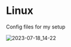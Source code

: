# Linux
Config files for my setup

![2023-07-18_14-22](https://github.com/RigilKentaurus78/Linux/assets/109463274/98c2a2bf-078b-4ac5-af5e-69d1fd8828d0)
